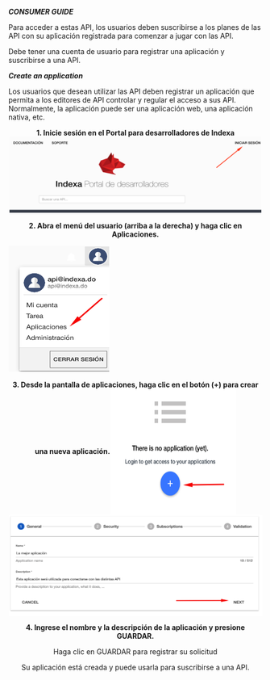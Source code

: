 ***CONSUMER GUIDE***

Para acceder a estas API, los usuarios deben suscribirse a los planes de las API con su aplicación registrada para comenzar a jugar con las API.

Debe tener una cuenta de usuario para registrar una aplicación y suscribirse a una API.

***Create an application***

Los usuarios que desean utilizar las API deben registrar un aplicación que permita a los editores de API controlar y regular el acceso a sus API. Normalmente, la aplicación puede ser una aplicación web, una aplicación nativa, etc.
<html>
<body>
<div>
<p align="center"><b>1. Inicie sesión en el Portal para desarrolladores de Indexa</b><img src="https://raw.githubusercontent.com/indexa-git/apis-documentation/master/consumer-guide/images/login.png" alt="drawing" width="500" height="150"/></p>

<p align="center"><b>2. Abra el menú del usuario (arriba a la derecha) y haga clic en Aplicaciones.</b></p>
<img src="https://raw.githubusercontent.com/indexa-git/apis-documentation/master/consumer-guide/images/application.png" alt="drawing" width="200" height="250"/>

<p align="center"><b>3. Desde la pantalla de aplicaciones, haga clic en el botón (+) para crear una nueva aplicación.</b><img align="center" src="https://raw.githubusercontent.com/indexa-git/apis-documentation/master/consumer-guide/images/application2.png" alt="drawing" width="250" height="250"/><img align="center" src="https://raw.githubusercontent.com/indexa-git/apis-documentation/master/consumer-guide/images/application3.png" alt="drawing" width="600" height="200"/></p>

<p align="center"><b>4. Ingrese el nombre y la descripción de la aplicación y presione GUARDAR.</b></p>

<p align="center">Haga clic en GUARDAR para registrar su solicitud</p>

<p align="center">Su aplicación está creada y puede usarla para suscribirse a una API.</p>
</div>
</body>
</html>
